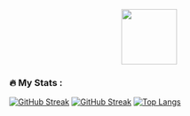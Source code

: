 <div id="header" align="center">
  <img src="https://media.giphy.com/media/EOmYN5kVP3W2Lyn6dx/giphy.gif" width="100"/>
</div>

### :fire: My Stats :
[![GitHub Streak](http://github-readme-streak-stats.herokuapp.com?user=ShinsuSenju&theme=dark&background=000000)](https://git.io/streak-stats)
[![GitHub Streak](https://github-readme-streak-stats.herokuapp.com?user=ShinsuSenju&theme=dark&hide_border=true)](https://git.io/streak-stats)
[![Top Langs](https://github-readme-stats.vercel.app/api/top-langs/?username=ShinsuSenju&layout=compact&theme=vision-friendly-dark)](https://github.com/anuraghazra/github-readme-stats)
